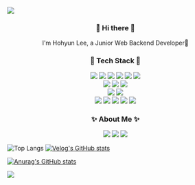 <p aligh="center">
  <img src="https://capsule-render.vercel.app/api?type=venom&height=200&color=gradient&text=Hohyun%20Lee&reversal=false&fontColor=black&fontSize=100&customColorList=3&stroke=ffffff"/>
</p>

<h3 align="center"> 👋 Hi there 👋 </h3>

<p align="center">
I'm Hohyun Lee, a Junior Web Backend Developer🌱
</p>

<h3 align="center">📓 Tech Stack 📓</h3>
<p align="center">
  <img src="https://img.shields.io/badge/Java-007396?style=flat&logo=openjdk&logoColor=white"/>
  <img src="https://img.shields.io/badge/Spring-6DB33F?style=flat&logo=Spring&logoColor=white" />
  <img src="https://img.shields.io/badge/SpringBoot-6DB33F?style=flat&logo=SpringBoot&logoColor=white" />
  <img src="https://img.shields.io/badge/JPA-6DB33F?style=flat&logo=Spring&logoColor=white"/>
  <img src="https://img.shields.io/badge/gradle-02303A?style=flat&logo=gradle&logoColor=white"/>    
  <img src="https://img.shields.io/badge/maven-C71A36?style=flat&logo=apachemaven&logoColor=white"/>  
  <br>
  <img src="https://img.shields.io/badge/Javascript-F7DF1E?style=flat&logo=Javascript&logoColor=white" />
  <img src="https://img.shields.io/badge/Vue.js-4FC08D?style=flat&logo=vue.js&logoColor=white"/>
  <img src="https://img.shields.io/badge/Nginx-43A047?stype=flat&logo=nginx&logoColor=white"/>
  <br>
  <img src="https://img.shields.io/badge/MySQL-4479A1?style=flat&logo=MySQL&logoColor=white"/>
  <img src="https://img.shields.io/badge/MariaDB-4479A1?style=flat&logo=MariaDB&logoColor=white"/>
  <br>
  <img src="https://img.shields.io/badge/git-F05032?style=flat&logo=git&logoColor=white"/>
  <img src="https://img.shields.io/badge/GitHub-2F3134?style=flat&logo=github&logoColor=white"/>
  <img src="https://img.shields.io/badge/GitLab-FC6D26?style=flat&logo=gitlab&logoColor=white"> 
  <img src="https://img.shields.io/badge/Jira-0052CC?style=flat&logo=Jira&logoColor=white"/>
  <img src="https://img.shields.io/badge/Confluence-0052CC?style=flat&logo=Confluence&logoColor=white"/>
</p>

<h3 align="center"> ✨ About Me ✨ </h3>
<p align="center">
  <a href="https://velog.io/@hyunn964"><img src="https://img.shields.io/badge/Tech%20Blog-11B48A?style=flat&logo=Vimeo&logoColor=white&link=https://velog.io/@hyunn964"/></a>
  <a href="mailto:hyunn964@gmail.com"><img src="https://img.shields.io/badge/Gmail-d14836?style=flat&logo=Gmail&logoColor=white&link=mailto:hyunn964@gmail.com"/></a>
  <a href="https://www.linkedin.com/in/hyunn964"><img src="https://img.shields.io/badge/LinkedIn-0077B5?style=flat&logo=LinkedIn&logoColor=white&link=https://www.linkedin.com/in/hyunn964"/></a>
</p>

<p aligh="center">

  ![Top Langs](https://github-readme-stats.vercel.app/api/top-langs/?username=fever-max&layout=compact&theme=transparent)
  [![Velog's GitHub stats](https://velog-readme-stats.vercel.app/api/list?name=hyunn964)](https://velog.io/@hyunn964) <a href="http://lovera.maxam.now.sh/">
  
  ![Anurag's GitHub stats](https://github-readme-stats.vercel.app/api?username=hyunn12&show_icons=true)
</p>

<a href="https://hits.seeyoufarm.com"><img src="https://hits.seeyoufarm.com/api/count/incr/badge.svg?url=https%3A%2F%2Fgithub.com%2Fhyunn12&count_bg=%23c2e59c&title_bg=%23555555&icon=&icon_color=%23E7E7E7&title=today&edge_flat=true"/></a>
